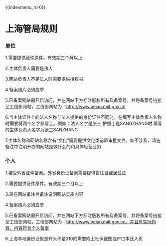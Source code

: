 {{indexmenu_n>0}}

# 上海管局规则

### 单位

1.需要提供证件原件。有效期三个月以上                                                                                                              

2.主体负责人需要是法人                                                                                                                                                

3.网站负责人不是法人时需要提供授权书                                                                                                                                                                                                                                         

4.备案照片必须应季                                                                                                                                                       

5.已备案网站需开启访问，并在网站下方标注版权所有及备案号，并将备案号链接至工信部网站，工信部网站为：http://www.beian.miit.gov.cn                                                                                                             

6.当主体证件上的法人名称与法人提供的身份证件不同时，在填写主体负责人名称时需要将两个名字都写上。例如：法人名字是张三 护照上是SANGZHANG时 填写的主体负责人名字为张三SANZHANG                               

7.主体名称和网站名称含有“文化”需要提供文化类前置审批文件。如不涉及，请在备注中注明开办的网站是做什么的和具体经营业务

### 个人

1.接受外省证件备案。外省身份证备案需要提供暂住证或居住证                                                                                           

2.需要提供证件原件。有效期三个月以上                                                                                                                        

3.需在网站备注栏备注说明网站实质内容                                                                                     

4.备案照片必须应季                                                                                                                             

5.已备案网站需开启访问，并在网站下方标注版权所有及备案号，并将备案号链接至工信部网站，工信部网站为：http://www.beian.miit.gov.cn。并且有实际内容，内容符合个人备案                                                                             

6.上海本地身份证但是开头不是310的需要附上社保截图或户口本迁入页